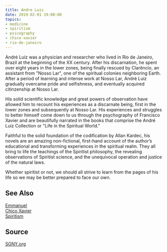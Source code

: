 ```yaml
---
title: Andre Luis
date: 2019-02-01 19:00:00
topics: 
- medicine
- spiritism
- psicography
- chico-xavier
- rio-de-janeiro
---
```


André Luiz was a physician and researcher who lived in Rio de Janeiro, Brazil at the beginning of the XX century. 
After his discarnation, he spent over eight years in the lower zones, being finally rescued by Clarêncio, an assistant from "Nosso Lar", one of the spiritual colonies neighboring Earth. 
After a period of learning and intense work at Nosso Lar, André Luiz gradually overcame pride and selfishness, and eventually acquired citinzenship at Nosso Lar.

His solid scientific knowledge and great powers of observation have allowed him to recount his experiences as a discarnate being, first in the lower zones and subsequently at Nosso Lar. 
His experiences and struggles to better himself come down to us through the psychography of Francisco Xavier and are beautifully narrated in the books that comprise the André Luiz Collection or "Life in the Spiritual World."

Faithful to the solid foundation of the codification by Allan Kardec, his novels are an amazing non-fictional, 
first-hand account of the author’s educational and transforming experiences in the spiritual realm. 
They all bring to life the teachings of the Spiritist philosophy, the revealing observations of Spiritist science, 
and the unequivocal operation and justice of the natural laws.

Whether spiritist or not, we should all strive to learn from the pages of his life so we may be better prepared to face our own.


## See Also
[Emmanuel](../emmanuel)  
[Chico Xavier](../chico-xavier)  
[Spiritism](/spiritism)  

## Source
[SGNY.org](//sgny.org)
